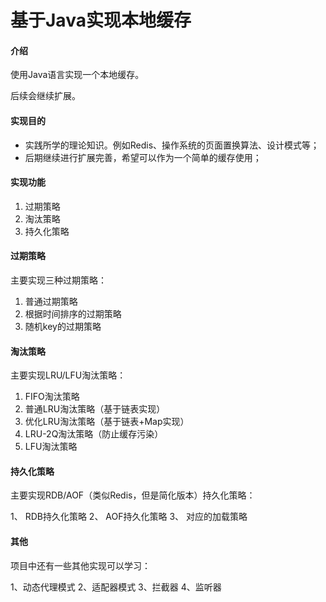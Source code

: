 # 基于Java实现本地缓存

#### 介绍
使用Java语言实现一个本地缓存。

后续会继续扩展。

#### 实现目的
- 实践所学的理论知识。例如Redis、操作系统的页面置换算法、设计模式等；
- 后期继续进行扩展完善，希望可以作为一个简单的缓存使用；

#### 实现功能

1.  过期策略
2.  淘汰策略
3.  持久化策略

#### 过期策略

主要实现三种过期策略：

1.  普通过期策略
2.  根据时间排序的过期策略
3.  随机key的过期策略

#### 淘汰策略

主要实现LRU/LFU淘汰策略：

1.  FIFO淘汰策略
2.  普通LRU淘汰策略（基于链表实现）
3.  优化LRU淘汰策略（基于链表+Map实现）
4.  LRU-2Q淘汰策略（防止缓存污染）
5.  LFU淘汰策略

#### 持久化策略

主要实现RDB/AOF（类似Redis，但是简化版本）持久化策略：

1、  RDB持久化策略
2、  AOF持久化策略
3、  对应的加载策略

#### 其他

项目中还有一些其他实现可以学习：

1、动态代理模式
2、适配器模式
3、拦截器
4、监听器
